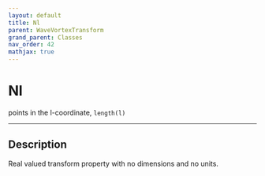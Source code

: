 ```yaml
---
layout: default
title: Nl
parent: WaveVortexTransform
grand_parent: Classes
nav_order: 42
mathjax: true
---
```


#  Nl

points in the l-coordinate, `length(l)`


---

## Description
Real valued transform property with no dimensions and no units.

